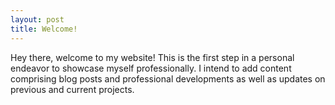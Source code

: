 ```yaml
---
layout: post
title: Welcome!
---
```


Hey there, welcome to my website! This is the first step in a personal endeavor to showcase myself professionally. I intend to add content comprising blog posts and professional developments as well as updates on previous and current projects. 
